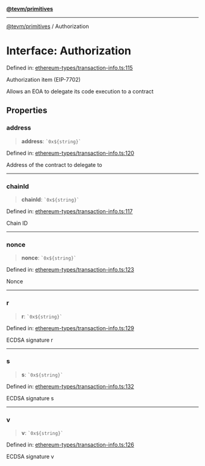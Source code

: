 [**@tevm/primitives**](../README.md)

***

[@tevm/primitives](../globals.md) / Authorization

# Interface: Authorization

Defined in: [ethereum-types/transaction-info.ts:115](https://github.com/evmts/primitives/blob/main/src/ethereum-types/transaction-info.ts#L115)

Authorization item (EIP-7702)

Allows an EOA to delegate its code execution to a contract

## Properties

### address

> **address**: `` `0x${string}` ``

Defined in: [ethereum-types/transaction-info.ts:120](https://github.com/evmts/primitives/blob/main/src/ethereum-types/transaction-info.ts#L120)

Address of the contract to delegate to

***

### chainId

> **chainId**: `` `0x${string}` ``

Defined in: [ethereum-types/transaction-info.ts:117](https://github.com/evmts/primitives/blob/main/src/ethereum-types/transaction-info.ts#L117)

Chain ID

***

### nonce

> **nonce**: `` `0x${string}` ``

Defined in: [ethereum-types/transaction-info.ts:123](https://github.com/evmts/primitives/blob/main/src/ethereum-types/transaction-info.ts#L123)

Nonce

***

### r

> **r**: `` `0x${string}` ``

Defined in: [ethereum-types/transaction-info.ts:129](https://github.com/evmts/primitives/blob/main/src/ethereum-types/transaction-info.ts#L129)

ECDSA signature r

***

### s

> **s**: `` `0x${string}` ``

Defined in: [ethereum-types/transaction-info.ts:132](https://github.com/evmts/primitives/blob/main/src/ethereum-types/transaction-info.ts#L132)

ECDSA signature s

***

### v

> **v**: `` `0x${string}` ``

Defined in: [ethereum-types/transaction-info.ts:126](https://github.com/evmts/primitives/blob/main/src/ethereum-types/transaction-info.ts#L126)

ECDSA signature v
